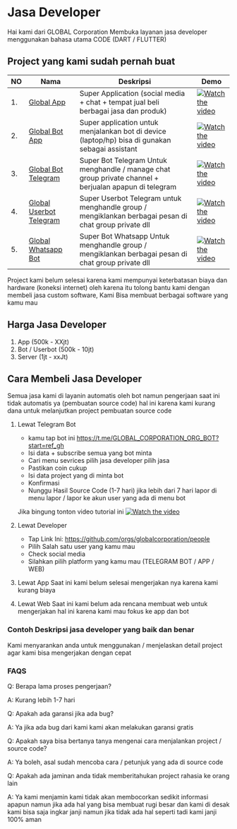 # Jasa Developer
 
Hai kami dari GLOBAL Corporation Membuka layanan jasa developer menggunakan bahasa utama CODE (DART / FLUTTER)

## Project yang kami sudah pernah buat

| NO | Nama                                                                                    | Deskripsi                                                                                              | Demo                                                                                                                  |
|----|-----------------------------------------------------------------------------------------|--------------------------------------------------------------------------------------------------------|-----------------------------------------------------------------------------------------------------------------------|
| 1. | [Global App](https://github.com/globalcorporation/global_app)                           | Super Application (social media + chat + tempat jual beli berbagai jasa dan produk)                    | [![Watch the video](https://img.youtube.com/vi/8jMaTAFD48o/maxresdefault.jpg)](https://www.youtube.com/watch?v=8jMaTAFD48o) |
| 2. | [Global Bot App](https://github.com/globalcorporation/global_bot_app)                   | Super application untuk menjalankan bot di device (laptop/hp) bisa di gunakan sebagai assistant        | [![Watch the video](https://img.youtube.com/vi/RFTVdYC5PeM/maxresdefault.jpg)](https://www.youtube.com/watch?v=RFTVdYC5PeM) |
| 3. | [Global Bot Telegram](https://github.com/globalcorporation/global_bot_telegram)         | Super Bot Telegram Untuk menghandle / manage chat group private channel + berjualan apapun di telegram | [![Watch the video](https://img.youtube.com/vi/8jMaTAFD48o/maxresdefault.jpg)](https://www.youtube.com/watch?v=8jMaTAFD48o) |
| 4. | [Global Userbot Telegram](https://github.com/globalcorporation/global_userbot_telegram) | Super Userbot Telegram untuk menghandle group / mengiklankan berbagai pesan di chat group private dll  | [![Watch the video](https://img.youtube.com/vi/Kyj1Zl04_68/maxresdefault.jpg)](https://www.youtube.com/watch?v=Kyj1Zl04_68) |
| 5. | [Global Whatsapp Bot](https://github.com/globalcorporation/global_bot_whatsapp)         | Super Bot Whatsapp Untuk menghandle group / mengiklankan berbagai pesan di chat group private dll      | [![Watch the video](https://img.youtube.com/vi/8jMaTAFD48o/maxresdefault.jpg)](https://www.youtube.com/watch?v=8jMaTAFD48o) |


Project kami belum selesai karena kami mempunyai keterbatasan biaya dan hardware (koneksi internet) oleh karena itu tolong bantu kami dengan membeli jasa custom software, Kami Bisa membuat berbagai software yang kamu mau


## Harga Jasa Developer

1. App (500k - XXjt)
2. Bot / Userbot (500k - 10jt)
3. Server (1jt - xxJt)

## Cara Membeli Jasa Developer

   Semua jasa kami di layanin automatis oleh bot namun pengerjaan saat ini tidak automatis ya (pembuatan source code) hal ini karena kami kurang dana untuk melanjutkan project pembuatan source code

1. Lewat Telegram Bot
   
   -  kamu tap bot ini https://t.me/GLOBAL_CORPORATION_ORG_BOT?start=ref_gh
   -  Isi data + subscribe semua yang bot minta
   -  Cari menu sevrices pilih jasa developer pilih jasa
   -  Pastikan coin cukup
   -  Isi data project yang di minta bot
   -  Konfirmasi
   -  Nunggu Hasil Source Code (1-7 hari) jika lebih dari 7 hari lapor di menu lapor / lapor ke akun user yang ada di menu bot

   Jika bingung tonton video tutorial ini
   [![Watch the video](https://img.youtube.com/vi/TY0Y21C6asM/maxresdefault.jpg)](https://www.youtube.com/watch?v=TY0Y21C6asM)

2. Lewat Developer
   - Tap Link Ini: https://github.com/orgs/globalcorporation/people
   - Pilih Salah satu user yang kamu mau
   - Check social media
   - Silahkan pilih platform yang kamu mau (TELEGRAM BOT / APP / WEB)

3. Lewat App
   Saat ini kami belum selesai mengerjakan nya karena kami kurang biaya

4. Lewat Web
   Saat ini kami belum ada rencana membuat web untuk mengerjakan hal ini karena kami mau fokus ke app dan bot

### Contoh Deskripsi jasa developer yang baik dan benar

  Kami menyarankan anda untuk menggunakan / menjelaskan detail project agar kami bisa mengerjakan dengan cepat

### FAQS

Q: Berapa lama proses pengerjaan?

A: Kurang lebih 1-7 hari

Q: Apakah ada garansi jika ada bug?

A: Ya jika ada bug dari kami kami akan melakukan garansi gratis

Q: Apakah saya bisa bertanya tanya mengenai cara menjalankan project / source code?

A: Ya boleh, asal sudah mencoba cara / petunjuk yang ada di source code

Q: Apakah ada jaminan anda tidak memberitahukan project rahasia ke orang lain

A: Ya kami menjamin kami tidak akan membocorkan sedikit informasi apapun namun jika ada hal yang bisa membuat rugi besar dan kami di desak kami bisa saja ingkar janji namun jika tidak ada hal seperti tadi kami 
janji 100% aman
 